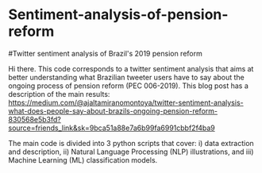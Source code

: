 # Sentiment-analysis-of-pension-reform
#Twitter sentiment analysis of Brazil's 2019 pension reform

Hi there. This code corresponds to a twitter sentiment analysis that aims at better understanding what Brazilian tweeter users 
have to say about the ongoing process of pension reform (PEC 006-2019). This blog post has a description of the main results:
https://medium.com/@ajaltamiranomontoya/twitter-sentiment-analysis-what-does-people-say-about-brazils-ongoing-pension-reform-830568e5b3fd?source=friends_link&sk=9bca51a88e7a6b99fa6991cbbf2f4ba9

The main code is divided into 3 python scripts that cover: i) data extraction and description, ii) Natural Language Processing (NLP) illustrations, and iii) Machine Learning (ML) classification models.
